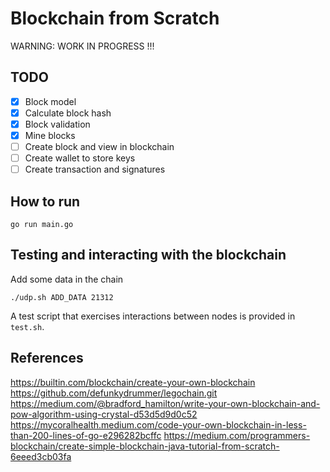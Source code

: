 # Blockchain from Scratch

WARNING: WORK IN PROGRESS !!!

## TODO
  * [x] Block model
  * [x] Calculate block hash
  * [x] Block validation
  * [x] Mine blocks
  * [ ] Create block and view in blockchain
  * [ ] Create wallet to store keys
  * [ ] Create transaction and signatures

## How to run
```
go run main.go
```

## Testing and interacting with the blockchain

Add some data in the chain
``` shell
./udp.sh ADD_DATA 21312
```


A test script that exercises interactions between nodes is provided in `test.sh`.

## References
https://builtin.com/blockchain/create-your-own-blockchain
https://github.com/defunkydrummer/legochain.git
https://medium.com/@bradford_hamilton/write-your-own-blockchain-and-pow-algorithm-using-crystal-d53d5d9d0c52
https://mycoralhealth.medium.com/code-your-own-blockchain-in-less-than-200-lines-of-go-e296282bcffc
https://medium.com/programmers-blockchain/create-simple-blockchain-java-tutorial-from-scratch-6eeed3cb03fa

